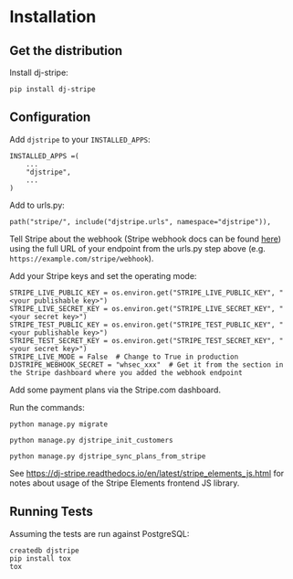 # Installation

## Get the distribution

Install dj-stripe:

    pip install dj-stripe

## Configuration

Add `djstripe` to your `INSTALLED_APPS`:

    INSTALLED_APPS =(
        ...
        "djstripe",
        ...
    )

Add to urls.py:

    path("stripe/", include("djstripe.urls", namespace="djstripe")),

Tell Stripe about the webhook (Stripe webhook docs can be found
[here](https://stripe.com/docs/webhooks)) using the full URL of your
endpoint from the urls.py step above (e.g.
`https://example.com/stripe/webhook`).

Add your Stripe keys and set the operating mode:

    STRIPE_LIVE_PUBLIC_KEY = os.environ.get("STRIPE_LIVE_PUBLIC_KEY", "<your publishable key>")
    STRIPE_LIVE_SECRET_KEY = os.environ.get("STRIPE_LIVE_SECRET_KEY", "<your secret key>")
    STRIPE_TEST_PUBLIC_KEY = os.environ.get("STRIPE_TEST_PUBLIC_KEY", "<your publishable key>")
    STRIPE_TEST_SECRET_KEY = os.environ.get("STRIPE_TEST_SECRET_KEY", "<your secret key>")
    STRIPE_LIVE_MODE = False  # Change to True in production
    DJSTRIPE_WEBHOOK_SECRET = "whsec_xxx"  # Get it from the section in the Stripe dashboard where you added the webhook endpoint

Add some payment plans via the Stripe.com dashboard.

Run the commands:

    python manage.py migrate

    python manage.py djstripe_init_customers

    python manage.py djstripe_sync_plans_from_stripe

See <https://dj-stripe.readthedocs.io/en/latest/stripe_elements_js.html>
for notes about usage of the Stripe Elements frontend JS library.

## Running Tests

Assuming the tests are run against PostgreSQL:

    createdb djstripe
    pip install tox
    tox
